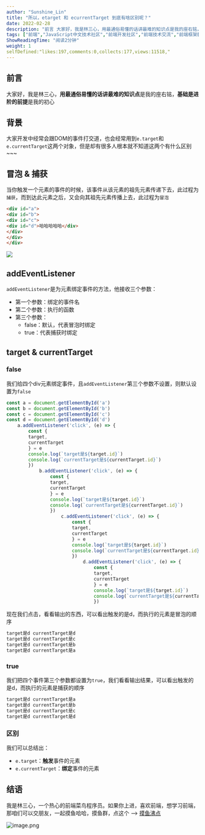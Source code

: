 ```yaml
---
author: "Sunshine_Lin"
title: "所以，etarget 和 ecurrentTarget 到底有啥区别呢？"
date: 2022-02-28
description: "前言 大家好，我是林三心，用最通俗易懂的话讲最难的知识点是我的座右铭，基础是进阶的前提是我的初心 背景 大家开发中经常会跟DOM的事件打交道，也会经常用到etarget和ecurrentTarge"
tags: ["前端","JavaScript中文技术社区","前端开发社区","前端技术交流","前端框架教程","JavaScript 学习资源","CSS 技巧与最佳实践","HTML5 最新动态","前端工程师职业发展","开源前端项目","前端技术趋势"]
ShowReadingTime: "阅读2分钟"
weight: 1
selfDefined:"likes:197,comments:0,collects:177,views:11518,"
---
```

前言
--

大家好，我是林三心，**用最通俗易懂的话讲最难的知识点**是我的座右铭，**基础是进阶的前提**是我的初心

背景
--

大家开发中经常会跟DOM的事件打交道，也会经常用到`e.target`和`e.currentTarget`这两个对象，但是却有很多人根本就不知道这两个有什么区别~~~

冒泡 & 捕获
-------

当你触发一个元素的事件的时候，该事件从该元素的祖先元素传递下去，此过程为`捕获`，而到达此元素之后，又会向其祖先元素传播上去，此过程为`冒泡`

```html
<div id="a">
<div id="b">
<div id="c">
<div id="d">哈哈哈哈哈</div>
</div>
</div>
</div>
```

![](/images/jueJin/a2298b84cc0e484.png)

addEventListener
----------------

`addEventListener`是为元素绑定事件的方法，他接收三个参数：

*   第一个参数：绑定的事件名
*   第二个参数：执行的函数
*   第三个参数：
    *   false：默认，代表冒泡时绑定
    *   true：代表捕获时绑定

target & currentTarget
----------------------

### false

我们给四个div元素绑定事件，且`addEventListener`第三个参数不设置，则默认设置为`false`

```js
const a = document.getElementById('a')
const b = document.getElementById('b')
const c = document.getElementById('c')
const d = document.getElementById('d')
    a.addEventListener('click', (e) => {
        const {
        target,
        currentTarget
        } = e
        console.log(`target是${target.id}`)
        console.log(`currentTarget是${currentTarget.id}`)
        })
            b.addEventListener('click', (e) => {
                const {
                target,
                currentTarget
                } = e
                console.log(`target是${target.id}`)
                console.log(`currentTarget是${currentTarget.id}`)
                })
                    c.addEventListener('click', (e) => {
                        const {
                        target,
                        currentTarget
                        } = e
                        console.log(`target是${target.id}`)
                        console.log(`currentTarget是${currentTarget.id}`)
                        })
                            d.addEventListener('click', (e) => {
                                const {
                                target,
                                currentTarget
                                } = e
                                console.log(`target是${target.id}`)
                                console.log(`currentTarget是${currentTarget.id}`)
                                })
```

现在我们点击，看看输出的东西，可以看出触发的是d，而执行的元素是冒泡的顺序

```js
target是d currentTarget是d
target是d currentTarget是c
target是d currentTarget是b
target是d currentTarget是a
```

### true

我们把四个事件第三个参数都设置为`true`，我们看看输出结果，可以看出触发的是d，而执行的元素是捕获的顺序

```js
target是d currentTarget是a
target是d currentTarget是b
target是d currentTarget是c
target是d currentTarget是d
```

### 区别

我们可以总结出：

*   `e.target`：**触发**事件的元素
*   `e.currentTarget`：**绑定**事件的元素

结语
--

我是林三心，一个热心的前端菜鸟程序员。如果你上进，喜欢前端，想学习前端，那咱们可以交朋友，一起摸鱼哈哈，摸鱼群，点这个 --> [摸鱼沸点](https://juejin.cn/pin/7035153948126216206 "https://juejin.cn/pin/7035153948126216206")

![image.png](/images/jueJin/b87a6ff6884a4c8.png)